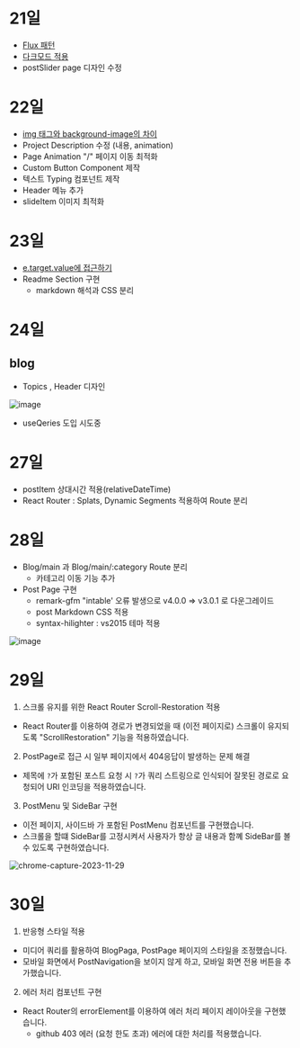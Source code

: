 
# 21일
- [Flux 패턴](https://github.com/dnrgus1127/TIL/blob/main/%EB%94%94%EC%9E%90%EC%9D%B8%20%ED%8C%A8%ED%84%B4/Flux.md)
- [다크모드 적용](https://github.com/dnrgus1127/TIL/blob/main/Project/PortFolio/%ED%85%8C%EB%A7%88%20%EC%A0%81%EC%9A%A9.md)
- postSlider page 디자인 수정

# 22일
- [img 태그와 background-image의 차이](https://github.com/dnrgus1127/TIL/blob/main/CSS/%EB%B0%B0%EA%B2%BD%20%EC%9D%B4%EB%AF%B8%EC%A7%80%EB%A1%9C%20img%ED%83%9C%EA%B7%B8%EC%99%80%20background-image%20%EC%86%8D%EC%84%B1%20%EB%AC%B4%EC%97%87%EC%9D%84%20%EC%84%A0%ED%83%9D%ED%95%B4%EC%95%BC%20%ED%95%A0%EA%B9%8C%3F.md)
- Project Description 수정 (내용, animation)
- Page Animation "/" 페이지 이동 최적화
- Custom Button Component 제작
- 텍스트 Typing 컴포넌트 제작
- Header 메뉴 추가
- slideItem 이미지 최적화

# 23일
- [e.target.value에 접근하기](https://github.com/dnrgus1127/TIL/blob/main/TypeScript/Property%20'X'%20does%20not%20exist%20on%20type%20'EventTarget'%20in%20TS.md)
- Readme Section 구현
   - markdown 해석과 CSS 분리

# 24일
## blog
- Topics , Header 디자인

![image](https://github.com/dnrgus1127/TIL/assets/65962363/0d99d182-1ffa-4d0d-b69a-7f601af51b75)
- useQeries 도입 시도중

# 27일
- postItem 상대시간 적용(relativeDateTime)
- React Router : Splats, Dynamic Segments 적용하여 Route 분리 

# 28일
- Blog/main 과 Blog/main/:category Route 분리
   - 카테고리 이동 기능 추가
- Post Page 구현
   - remark-gfm "intable' 오류 발생으로 v4.0.0 => v3.0.1 로 다운그레이드
   - post Markdown CSS 적용
   - syntax-hilighter : vs2015 테마 적용

![image](https://github.com/dnrgus1127/TIL/assets/65962363/b6f80f27-6530-4a3d-ad35-4d75a7eefcb7)


# 29일
1. 스크롤 유지를 위한 React Router Scroll-Restoration 적용
- React Router를 이용하여 경로가 변경되었을 때 (이전 페이지로) 스크롤이 유지되도록 "ScrollRestoration" 기능을 적용하였습니다.

2. PostPage로 접근 시 일부 페이지에서 404응답이 발생하는 문제 해결
- 제목에 `?`가 포함된 포스트 요청 시 `?`가 쿼리 스트링으로 인식되어 잘못된 경로로 요청되어 URI 인코딩을 적용하였습니다.

3. PostMenu 및 SideBar 구현
- 이전 페이지, 사이드바 가 포함된 PostMenu 컴포넌트를 구현했습니다.
- 스크롤을 할떄 SideBar를 고정시켜서 사용자가 항상 글 내용과 함꼐 SideBar를 볼 수 있도록 구현하였습니다.

![chrome-capture-2023-11-29](https://github.com/dnrgus1127/TIL/assets/65962363/6af03c93-43d2-4c79-93e1-616d16176beb)


# 30일
1. 반응형 스타일 적용
  - 미디어 쿼리를 활용하여 BlogPaga, PostPage 페이지의 스타일을 조정했습니다.
  - 모바일 화면에서 PostNavigation을 보이지 않게 하고, 모바일 화면 전용 버튼을 추가했습니다.
2. 에러 처리 컴포넌트 구현
  - React Router의 errorElement를 이용하여 에러 처리 페이지 레이아웃을 구현했습니다.
      - github 403 에러 (요청 한도 초과) 에러에 대한 처리를 적용했습니다.

